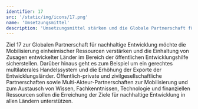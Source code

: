 ```yaml
---
identifier: 17
src: '/static/img/icons/17.png'
name: 'Umsetzungsmittel'
description: 'Umsetzungsmittel stärken und die Globale Partnerschaft für nachhaltige Entwicklung mit neuem Leben erfüllen'
---
```

Ziel 17 zur Globalen Partnerschaft für nachhaltige Entwicklung möchte die Mobilisierung einheimischer 
Ressourcen verstärken und die Einhaltung von Zusagen entwickelter Länder im Bereich der öffentlichen 
Entwicklungshilfe sicherstellen. Darüber hinaus geht es zum Beispiel um ein gerechtes multilaterales 
Handelssystem und die Erhöhung der Exporte der Entwicklungsländer. Öffentlich-private und 
zivilgesellschaftliche Partnerschaften sowie Multi-Akteur-Partnerschaften zur Mobilisierung und zum 
Austausch von Wissen, Fachkenntnissen, Technologie und finanziellen Ressourcen sollen die Erreichung der 
Ziele für nachhaltige Entwicklung in allen Ländern unterstützen.
